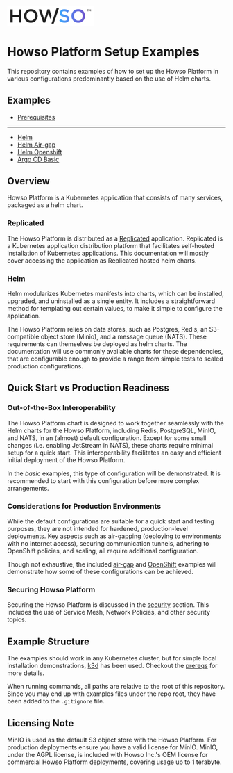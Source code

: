 <img src="assets/logo-gradient-light-bg.png" alt="Logo" width="200"/>

# Howso Platform Setup Examples

This repository contains examples of how to set up the Howso Platform in various configurations predominantly based on the use of Helm charts.

## Examples
- [Prerequisites](prereqs/README.md)
---
- [Helm](helm-basic/README.md)
- [Helm Air-gap](helm-airgap/README.md)
- [Helm Openshift](helm-openshift/README.md)
- [Argo CD Basic](argocd-basic/README.md)

## Overview

Howso Platform is a Kubernetes application that consists of many services, packaged as a helm chart. 

### Replicated

The Howso Platform is distributed as a [Replicated](https://www.replicated.com/) application.  Replicated is a Kubernetes application distribution platform that facilitates self-hosted installation of Kubernetes applications.  This documentation will mostly cover accessing the application as Replicated hosted helm charts.  

### Helm

Helm modularizes Kubernetes manifests into charts, which can be installed, upgraded, and uninstalled as a single entity. It includes a straightforward method for templating out certain values, to make it simple to configure the application.

The Howso Platform relies on data stores, such as Postgres, Redis, an S3-compatible object store (Minio), and a message queue (NATS).  These requirements can themselves be deployed as helm charts.  The documentation will use commonly available charts for these dependencies, that are configurable enough to provide a range from simple tests to scaled production configurations.


## Quick Start vs Production Readiness

### Out-of-the-Box Interoperability

The Howso Platform chart is designed to work together seamlessly with the Helm charts for the Howso Platform, including Redis, PostgreSQL, MinIO, and NATS, in an (almost) default configuration.  Except for some small changes (i.e. enabling JetStream in NATS), these charts require minimal setup for a quick start. This interoperability facilitates an easy and efficient initial deployment of the Howso Platform.

In the _basic_ examples, this type of configuration will be demonstrated.  It is recommended to start with this configuration before more complex arrangements.

### Considerations for Production Environments

While the default configurations are suitable for a quick start and testing purposes, they are not intended for hardened, production-level deployments. Key aspects such as air-gapping (deploying to environments with no internet access), securing communication tunnels, adhering to OpenShift policies, and scaling, all require additional configuration. 

Though not exhaustive, the included [air-gap](./helm-airgap/README.md) and [OpenShift](./helm-openshift/) examples will demonstrate how some of these configurations can be achieved. 

### Securing Howso Platform

Securing the Howso Platform is discussed in the [security](security/README.md) section.  This includes the use of Service Mesh, Network Policies, and other security topics. 

## Example Structure

The examples should work in any Kubernetes cluster, but for simple local installation demonstrations, [k3d](https://k3d.io/) has been used.  Checkout the [prereqs](prereqs/README.md) for more details. 

When running commands, all paths are relative to the root of this repository.  Since you may end up with examples files under the repo root, they have been added to the `.gitignore` file.


## Licensing Note
MinIO is used as the default S3 object store with the Howso Platform.  For production deployments ensure you have a valid license for MinIO.
MinIO, under the AGPL license, is included with Howso Inc.'s OEM license for commercial Howso Platform deployments, covering usage up to 1 terabyte.
